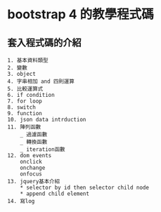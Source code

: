 # bootstrap 4 的教學程式碼
## 套入程式碼的介紹
    1. 基本資料類型
    2. 變數
    3. object
    4. 字串相加 and 四則運算
    5. 比較運算式
    6. if condition
    7. for loop
    8. switch
    9. function 
    10. json data intrduction
    11. 陣列函數
        _ 過濾函數
        _ 轉換函數
        _ iteration函數
    12. dom events
        onclick
        onchange
        onfocus
    13. jquery基本介紹
        * selector by id then selector child node
        * append child element
    14. 寫log
